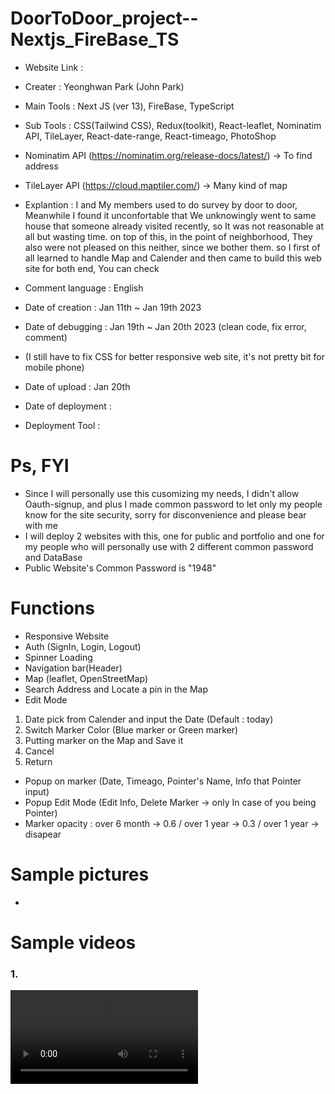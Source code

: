 # DoorToDoor_project--Nextjs_FireBase_TS
- Website Link : 
- Creater : Yeonghwan Park (John Park)
- Main Tools : Next JS (ver 13), FireBase, TypeScript
- Sub Tools : CSS(Tailwind CSS), Redux(toolkit), React-leaflet, Nominatim API, TileLayer, React-date-range, React-timeago, PhotoShop

- Nominatim API (https://nominatim.org/release-docs/latest/) -> To find address
- TileLayer API (https://cloud.maptiler.com/) -> Many kind of map

- Explantion : I and My members used to do survey by door to door, Meanwhile I found it unconfortable that We unknowingly went to same house that someone already visited recently, so It was not reasonable at all but wasting time. on top of this, in the point of neighborhood, They also were not pleased on this neither,
since we bother them. so I first of all learned to handle Map and Calender and then came to build this web site for both end, You can check

- Comment language : English

- Date of creation : Jan 11th ~ Jan 19th 2023
- Date of debugging : Jan 19th ~ Jan 20th 2023 (clean code, fix error, comment)
- (I still have to fix CSS for better responsive web site, it's not pretty bit for mobile phone)
- Date of upload : Jan 20th 
- Date of deployment : 
- Deployment Tool :

# Ps, FYI
- Since I will personally use this cusomizing my needs, I didn't allow Oauth-signup,
 and plus I made common password to let only my people know for the site security, sorry for disconvenience and please bear with me
- I will deploy 2 websites with this, one for public and portfolio and one for my people who will personally use with 2 different common password and DataBase
- Public Website's Common Password is "1948"

# Functions
- Responsive Website
- Auth (SignIn, Login, Logout)
- Spinner Loading
- Navigation bar(Header)
- Map (leaflet, OpenStreetMap)
- Search Address and Locate a pin in the Map
- Edit Mode
1. Date pick from Calender and input the Date (Default : today)
2. Switch Marker Color (Blue marker or Green marker)
3. Putting marker on the Map and Save it
4. Cancel
5. Return
- Popup on marker (Date, Timeago, Pointer's Name, Info that Pointer input)
- Popup Edit Mode (Edit Info, Delete Marker -> only In case of you being Pointer) 
- Marker opacity : over 6 month ->  0.6 / over 1 year ->  0.3 / over 1 year -> disapear


# Sample pictures
- 


# Sample videos

<h3> 1.  </h3>
<video src=""></video>

